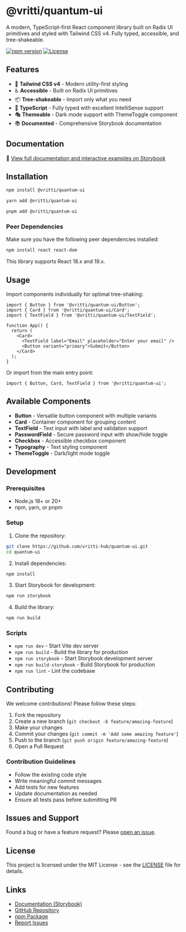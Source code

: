 # @vritti/quantum-ui

A modern, TypeScript-first React component library built on Radix UI primitives and styled with Tailwind CSS v4. Fully typed, accessible, and tree-shakeable.

[![npm version](https://img.shields.io/npm/v/@vritti/quantum-ui.svg)](https://www.npmjs.com/package/@vritti/quantum-ui)
[![License](https://img.shields.io/npm/l/@vritti/quantum-ui.svg)](https://github.com/vritti-hub/quantum-ui/blob/main/LICENSE)

## Features

- 🎨 **Tailwind CSS v4** - Modern utility-first styling
- ♿ **Accessible** - Built on Radix UI primitives
- 📦 **Tree-shakeable** - Import only what you need
- 🔷 **TypeScript** - Fully typed with excellent IntelliSense support
- 🎭 **Themeable** - Dark mode support with ThemeToggle component
- 📚 **Documented** - Comprehensive Storybook documentation

## Documentation

📖 [View full documentation and interactive examples on Storybook](https://vritti-hub.github.io/quantum-ui)

## Installation

```bash
npm install @vritti/quantum-ui
```

```bash
yarn add @vritti/quantum-ui
```

```bash
pnpm add @vritti/quantum-ui
```

### Peer Dependencies

Make sure you have the following peer dependencies installed:

```bash
npm install react react-dom
```

This library supports React 18.x and 19.x.

## Usage

Import components individually for optimal tree-shaking:

```tsx
import { Button } from '@vritti/quantum-ui/Button';
import { Card } from '@vritti/quantum-ui/Card';
import { TextField } from '@vritti/quantum-ui/TextField';

function App() {
  return (
    <Card>
      <TextField label="Email" placeholder="Enter your email" />
      <Button variant="primary">Submit</Button>
    </Card>
  );
}
```

Or import from the main entry point:

```tsx
import { Button, Card, TextField } from '@vritti/quantum-ui';
```

## Available Components

- **Button** - Versatile button component with multiple variants
- **Card** - Container component for grouping content
- **TextField** - Text input with label and validation support
- **PasswordField** - Secure password input with show/hide toggle
- **Checkbox** - Accessible checkbox component
- **Typography** - Text styling component
- **ThemeToggle** - Dark/light mode toggle

## Development

### Prerequisites

- Node.js 18+ or 20+
- npm, yarn, or pnpm

### Setup

1. Clone the repository:
```bash
git clone https://github.com/vritti-hub/quantum-ui.git
cd quantum-ui
```

2. Install dependencies:
```bash
npm install
```

3. Start Storybook for development:
```bash
npm run storybook
```

4. Build the library:
```bash
npm run build
```

### Scripts

- `npm run dev` - Start Vite dev server
- `npm run build` - Build the library for production
- `npm run storybook` - Start Storybook development server
- `npm run build-storybook` - Build Storybook for production
- `npm run lint` - Lint the codebase

## Contributing

We welcome contributions! Please follow these steps:

1. Fork the repository
2. Create a new branch (`git checkout -b feature/amazing-feature`)
3. Make your changes
4. Commit your changes (`git commit -m 'Add some amazing feature'`)
5. Push to the branch (`git push origin feature/amazing-feature`)
6. Open a Pull Request

### Contribution Guidelines

- Follow the existing code style
- Write meaningful commit messages
- Add tests for new features
- Update documentation as needed
- Ensure all tests pass before submitting PR

## Issues and Support

Found a bug or have a feature request? Please [open an issue](https://github.com/vritti-hub/quantum-ui/issues).

## License

This project is licensed under the MIT License - see the [LICENSE](LICENSE) file for details.

## Links

- [Documentation (Storybook)](https://vritti-hub.github.io/quantum-ui)
- [GitHub Repository](https://github.com/vritti-hub/quantum-ui)
- [npm Package](https://www.npmjs.com/package/@vritti/quantum-ui)
- [Report Issues](https://github.com/vritti-hub/quantum-ui/issues)
